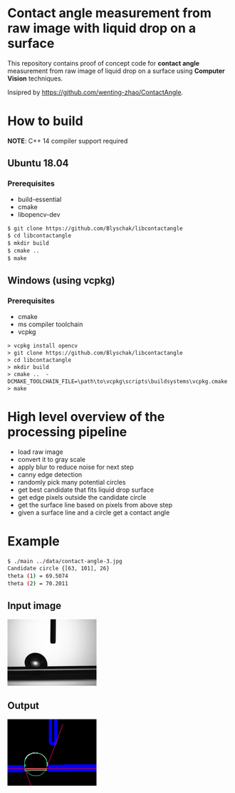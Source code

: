 # Contact angle measurement from raw image with liquid drop on a surface

This repository contains proof of concept code for **contact angle** measurement from raw image of liquid drop on a surface using **Computer Vision** techniques.

Insipred by https://github.com/wenting-zhao/ContactAngle.

# How to build

**NOTE**: C++ 14 compiler support required

## Ubuntu 18.04

### Prerequisites
- build-essential
- cmake
- libopencv-dev

```bash
$ git clone https://github.com/Blyschak/libcontactangle
$ cd libcontactangle
$ mkdir build
$ cmake ..
$ make
```

## Windows (using vcpkg)

### Prerequisites
 - cmake
 - ms compiler toolchain
 - vcpkg

 ```
> vcpkg install opencv
> git clone https://github.com/Blyschak/libcontactangle
> cd libcontactangle
> mkdir build
> cmake ..  -DCMAKE_TOOLCHAIN_FILE=\path\to\vcpkg\scripts\buildsystems\vcpkg.cmake
> make
 ```

# High level overview of the processing pipeline

* load raw image
* convert it to gray scale
* apply blur to reduce noise for next step
* canny edge detection
* randomly pick many potential circles
* get best candidate that fits liquid drop surface
* get edge pixels outside the candidate circle
* get the surface line based on pixels from above step
* given a surface line and a circle get a contact angle


# Example

```bash
$ ./main ../data/contact-angle-3.jpg
Candidate circle {[63, 101], 26}                                                                                                               
theta (1) = 69.5074                                                                                                                            
theta (2) = 70.2011
```

## Input image
![input image](https://raw.githubusercontent.com/Blyschak/libcontactangle/master/data/samples/contact-angle-3.jpg)

## Output
![output image](https://raw.githubusercontent.com/Blyschak/libcontactangle/master/data/output/out.png)
